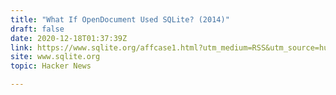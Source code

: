 ```yaml
---
title: "What If OpenDocument Used SQLite? (2014)"
draft: false
date: 2020-12-18T01:37:39Z
link: https://www.sqlite.org/affcase1.html?utm_medium=RSS&utm_source=hune
site: www.sqlite.org
topic: Hacker News  

---
```

